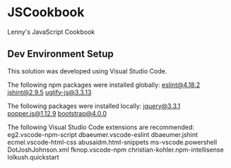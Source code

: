 JSCookbook
==========

Lenny's JavaScript Cookbook

Dev Environment Setup
---------------------
This solution was developed using Visual Studio Code.

The following npm packages were installed globally:
eslint@4.18.2
jshint@2.9.5
uglify-js@3.3.13

The following packages were installed locally:
jquery@3.3.1
popper.js@1.12.9
bootstrap@4.0.0

The following Visual Studio Code extensions are recommended:
eg2.vscode-npm-script
dbaeumer.vscode-eslint
dbaeumer.jshint
ecmel.vscode-html-css
abusaidm.html-snippets
ms-vscode.powershell
DotJoshJohnson.xml
fknop.vscode-npm
christian-kohler.npm-intellisense
lolkush.quickstart
